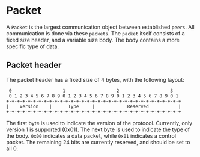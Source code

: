 # Packet

A `Packet` is the largest communication object between established `peers`. All communication is done
via these `packets`. The `packet` itself consists of a fixed size header, and a variable size body.
The body contains a more specific type of data.

## Packet header

The packet header has a fixed size of 4 bytes, with the following layout:

```
 0                   1                   2                   3
 0 1 2 3 4 5 6 7 8 9 0 1 2 3 4 5 6 7 8 9 0 1 2 3 4 5 6 7 8 9 0 1
+-+-+-+-+-+-+-+-+-+-+-+-+-+-+-+-+-+-+-+-+-+-+-+-+-+-+-+-+-+-+-+-+
|    Version    |      Type     |            Reserved           |
+-+-+-+-+-+-+-+-+-+-+-+-+-+-+-+-+-+-+-+-+-+-+-+-+-+-+-+-+-+-+-+-+
```

The first byte is used to indicate the version of the protocol. Currently, only version 1 is supported
(0x01). The next byte is used to indicate the type of the body. `0x00` indicates a data packet, while
`0x01` indicates a control packet. The remaining 24 bits are currently reserved, and should be set to
all 0.
